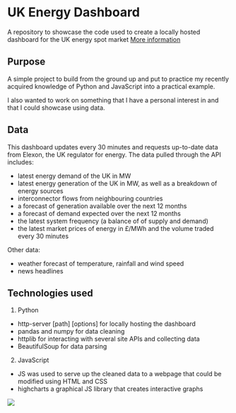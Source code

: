 # UK Energy Dashboard
A repository to showcase the code used to create a locally hosted dashboard for the UK energy spot market
[More information](https://medium.com/@rhysshea/my-first-solo-programming-project-db1f6c183c39)

## Purpose
A simple project to build from the ground up and put to practice my recently acquired knowledge of Python and JavaScript into a practical example.

I also wanted to work on something that I have a personal interest in and that I could showcase using data.


## Data
This dashboard updates every 30 minutes and requests up-to-date data from Elexon, the UK regulator for energy.
The data pulled through the API includes:
- latest energy demand of the UK in MW
- latest energy generation of the UK in MW, as well as a breakdown of energy sources
- interconnector flows from neighbouring countries
- a forecast of generation available over the next 12 months
- a forecast of demand expected over the next 12 months
- the latest system frequency (a balance of of supply and demand)
- the latest market prices of energy in £/MWh and the volume traded every 30 minutes

Other data:
- weather forecast of temperature, rainfall and wind speed
- news headlines


## Technologies used
1. Python
  - http-server [path] [options] for locally hosting the dashboard
  - pandas and numpy for data cleaning
  - httplib for interacting with several site APIs and collecting data
  - BeautifulSoup for data parsing
2. JavaScript
  - JS was used to serve up the cleaned data to a webpage that could be modified using HTML and CSS
  - highcharts a graphical JS library that creates interactive graphs

![](images/architecture.png)
